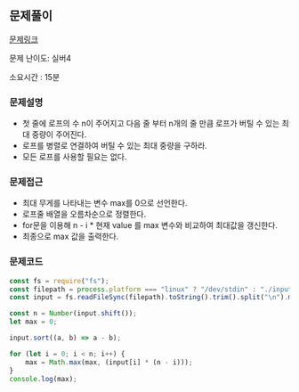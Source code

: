 ## 문제풀이
[문제링크](https://www.acmicpc.net/problem/2217)

문제 난이도: 실버4

소요시간 : 15분

### 문제설명
* 첫 줄에 로프의 수 n이 주어지고 다음 줄 부터 n개의 줄 만큼 로프가 버틸 수 있는 최대 중량이 주어진다.
* 로프를 병렬로 연결하여 버틸 수 있는 최대 중량을 구하라.
* 모든 로프를 사용할 필요는 없다.

### 문제접근
* 최대 무게를 나타내는 변수 max를 0으로 선언한다.
* 로프줄 배열을 오름차순으로 정렬한다.
* for문을 이용해 n - i * 현재 value 를 max 변수와 비교하여 최대값을 갱신한다.
* 최종으로 max 값을 출력한다.

### 문제코드
```js
const fs = require("fs");
const filepath = process.platform === "linux" ? "/dev/stdin" : "./input.txt";
const input = fs.readFileSync(filepath).toString().trim().split("\n").map(Number);

const n = Number(input.shift());
let max = 0;

input.sort((a, b) => a - b);

for (let i = 0; i < n; i++) {
    max = Math.max(max, (input[i] * (n - i)));
}
console.log(max);
```